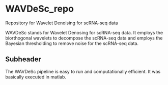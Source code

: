# WAVDeSc_repo
Repository for Wavelet  Denoising for scRNA-seq data

WAVDeSc stands for Wavelet Denosing for scRNA-seq data. It employs the biorthogonal wavelets to decompose the scRNA-seq data and employs the Bayesian thresholding to remove noise for the scRNA-seq data.


## Subheader
The WAVDeSc pipeline is easy to run and computationally efficient. It was basically executed in matlab.
